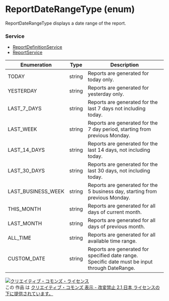 # ReportDateRangeType (enum)
ReportDateRangeType displays a date range of the report.

### Service
+ [ReportDefinitionService](../services/ReportDefinitionService.md)
+ [ReportService](../services/ReportService.md)

| Enumeration | Type| Description | 
|---|---|---|
| TODAY|string |Reports are generated for today only. |
| YESTERDAY|string | Reports are generated for yesterday only. |
| LAST_7_DAYS|string | Reports are generated for the last 7 days not including today. |
| LAST_WEEK|string | Reports are generated for the 7 day period, starting from previous Monday. |
| LAST_14_DAYS|string | Reports are generated for the last 14 days, not including today. |
| LAST_30_DAYS|string | Reports are generated for the last 30 days, not including today. |
| LAST_BUSINESS_WEEK|string | Reports are generated for the 5 business day, starting from previous Monday. |
| THIS_MONTH|string | Reports are generated for all days of current month. |
| LAST_MONTH|string | Reports are generated for all days of previous month. |
| ALL_TIME|string | Reports are generated for all available time range. |
| CUSTOM_DATE|string | Reports are generated for specified date range. <br>Specific date must be input through DateRange. |

<a rel="license" href="http://creativecommons.org/licenses/by-nd/2.1/jp/"><img alt="クリエイティブ・コモンズ・ライセンス" style="border-width:0" src="https://i.creativecommons.org/l/by-nd/2.1/jp/88x31.png" /></a><br />この 作品 は <a rel="license" href="http://creativecommons.org/licenses/by-nd/2.1/jp/">クリエイティブ・コモンズ 表示 - 改変禁止 2.1 日本 ライセンスの下に提供されています。</a>
